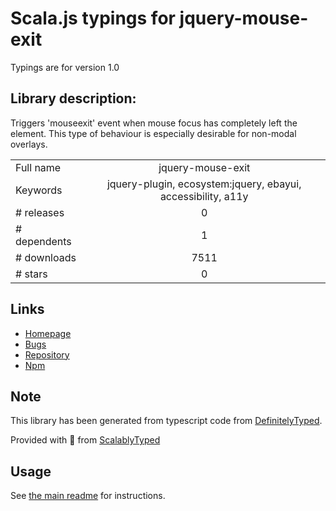 
# Scala.js typings for jquery-mouse-exit

Typings are for version 1.0

## Library description:
Triggers 'mouseexit' event when mouse focus has completely left the element. This type of behaviour is especially desirable for non-modal overlays.

|                    |                 |
| ------------------ | :-------------: |
| Full name          | jquery-mouse-exit |
| Keywords           | jquery-plugin, ecosystem:jquery, ebayui, accessibility, a11y |
| # releases         | 0 |
| # dependents       | 1 |
| # downloads        | 7511 |
| # stars            | 0 |

## Links
- [Homepage](https://github.com/makeup-jquery/jquery-mouse-exit#readme)
- [Bugs](https://github.com/makeup-jquery/jquery-mouse-exit/issues)
- [Repository](https://github.com/makeup-jquery/jquery-mouse-exit)
- [Npm](https://www.npmjs.com/package/jquery-mouse-exit)
    


## Note
This library has been generated from typescript code from [DefinitelyTyped](https://definitelytyped.org).

Provided with :purple_heart: from [ScalablyTyped](https://github.com/oyvindberg/ScalablyTyped)

## Usage
See [the main readme](../../readme.md) for instructions.


